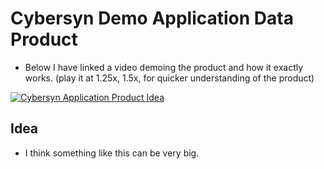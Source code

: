 # Cybersyn Demo Application Data Product 
- Below I have linked a video demoing the product and how it exactly works. (play it at 1.25x, 1.5x, for quicker understanding of the product)

[![Cybersyn Application Product Idea](https://img.youtube.com/vi/J6IISsODDA4/0.jpg)](https://youtu.be/J6IISsODDA4)


## Idea
- I think something like this can be very big.